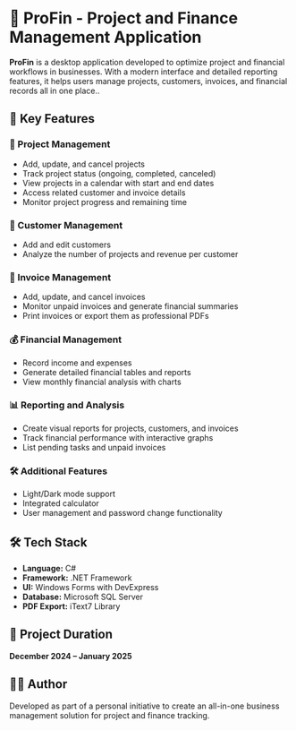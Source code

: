 # 💼 ProFin - Project and Finance Management Application

**ProFin** is a desktop application developed to optimize project and financial workflows in businesses. With a modern interface and detailed reporting features, it helps users manage projects, customers, invoices, and financial records all in one place..

## 🧩 Key Features

### 📁 Project Management
- Add, update, and cancel projects
- Track project status (ongoing, completed, canceled)
- View projects in a calendar with start and end dates
- Access related customer and invoice details
- Monitor project progress and remaining time

### 👥 Customer Management
- Add and edit customers
- Analyze the number of projects and revenue per customer

### 🧾 Invoice Management
- Add, update, and cancel invoices
- Monitor unpaid invoices and generate financial summaries
- Print invoices or export them as professional PDFs

### 💰 Financial Management
- Record income and expenses
- Generate detailed financial tables and reports
- View monthly financial analysis with charts

### 📊 Reporting and Analysis
- Create visual reports for projects, customers, and invoices
- Track financial performance with interactive graphs
- List pending tasks and unpaid invoices

### 🛠️ Additional Features
- Light/Dark mode support
- Integrated calculator
- User management and password change functionality

## 🛠️ Tech Stack
- **Language:** C#  
- **Framework:** .NET Framework  
- **UI:** Windows Forms with DevExpress  
- **Database:** Microsoft SQL Server  
- **PDF Export:** iText7 Library  

## 📌 Project Duration
**December 2024 – January 2025**

## 👨‍💻 Author
Developed as part of a personal initiative to create an all-in-one business management solution for project and finance tracking.

